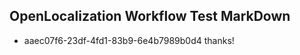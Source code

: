 ## OpenLocalization Workflow Test MarkDown
* aaec07f6-23df-4fd1-83b9-6e4b7989b0d4 thanks!

<!--HONumber=Sep16_HO1-->


